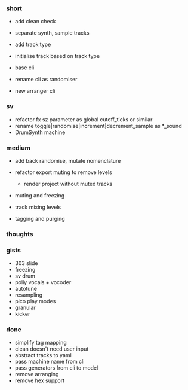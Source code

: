 ### short

- add clean check

- separate synth, sample tracks
- add track type
- initialise track based on track type

- base cli
- rename cli as randomiser
- new arranger cli

### sv

- refactor fx sz parameter as global cutoff_ticks or similar
- rename toggle|randomise|increment|decrement_sample as *_sound
- DrumSynth machine

### medium

- add back randomise, mutate nomenclature

- refactor export muting to remove levels
  - render project without muted tracks 

- muting and freezing
- track mixing levels
- tagging and purging

### thoughts

### gists

- 303 slide
- freezing
- sv drum
- polly vocals + vocoder
- autotune
- resampling
- pico play modes
- granular
- kicker

### done

- simplify tag mapping
- clean doesn't need user input
- abstract tracks to yaml
- pass machine name from cli
- pass generators from cli to model
- remove arranging
- remove hex support


